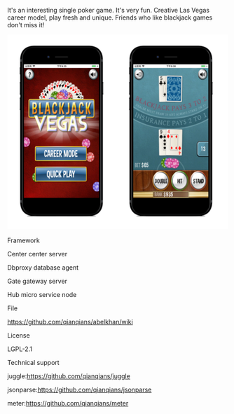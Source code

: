 It's an interesting single poker game. It's very fun. Creative Las Vegas career model, play fresh and unique. Friends who like blackjack games don't miss it!

![image](https://github.com/blackjack21play/blackjack_game/blob/master/appll.png)

Framework

Center center server

Dbproxy database agent

Gate gateway server

Hub micro service node

File

https://github.com/qianqians/abelkhan/wiki

License

LGPL-2.1

Technical support

juggle:https://github.com/qianqians/juggle

jsonparse:https://github.com/qianqians/jsonparse

meter:https://github.com/qianqians/meter

